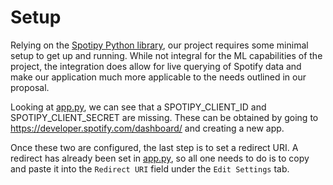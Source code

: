 # Setup

Relying on the [Spotipy Python library](https://spotipy.readthedocs.io/en/2.21.0/), our project requires some minimal setup to get up and running. While not integral for the ML capabilities of the project, the integration does allow for live querying of Spotify data and make our application much more applicable to the needs outlined in our proposal.

Looking at [app.py](./app.py), we can see that a SPOTIPY_CLIENT_ID and SPOTIPY_CLIENT_SECRET are missing. These can be obtained by going to https://developer.spotify.com/dashboard/ and creating a new app.

Once these two are configured, the last step is to set a redirect URI. A redirect has already been set in [app.py](./app.py), so all one needs to do is to copy and paste it into the `Redirect URI` field under the `Edit Settings` tab.